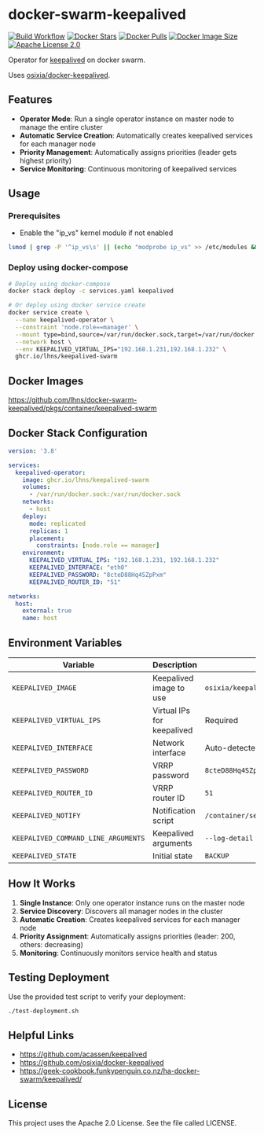 # docker-swarm-keepalived

[![Build Workflow](https://github.com/lhns/docker-swarm-keepalived/workflows/build/badge.svg)](https://github.com/lhns/docker-swarm-keepalived/actions?query=workflow%3Abuild)
[![Docker Stars](https://img.shields.io/docker/stars/lolhens/keepalived-swarm)](https://hub.docker.com/r/lolhens/keepalived-swarm)
[![Docker Pulls](https://img.shields.io/docker/pulls/lolhens/keepalived-swarm)](https://hub.docker.com/r/lolhens/keepalived-swarm)
[![Docker Image Size](https://img.shields.io/docker/image-size/lolhens/keepalived-swarm)](https://hub.docker.com/r/lolhens/keepalived-swarm)
[![Apache License 2.0](https://img.shields.io/github/license/lhns/docker-swarm-keepalived.svg?maxAge=3600)](https://www.apache.org/licenses/LICENSE-2.0)

Operator for [keepalived](https://github.com/acassen/keepalived) on docker swarm.

Uses [osixia/docker-keepalived](https://github.com/osixia/docker-keepalived).

## Features

- **Operator Mode**: Run a single operator instance on master node to manage the entire cluster
- **Automatic Service Creation**: Automatically creates keepalived services for each manager node
- **Priority Management**: Automatically assigns priorities (leader gets highest priority)
- **Service Monitoring**: Continuous monitoring of keepalived services

## Usage

### Prerequisites

- Enable the "ip_vs" kernel module if not enabled
```sh
lsmod | grep -P '^ip_vs\s' || (echo "modprobe ip_vs" >> /etc/modules && modprobe ip_vs)
```

### Deploy using docker-compose

```sh
# Deploy using docker-compose
docker stack deploy -c services.yaml keepalived

# Or deploy using docker service create
docker service create \
  --name keepalived-operator \
  --constraint 'node.role==manager' \
  --mount type=bind,source=/var/run/docker.sock,target=/var/run/docker.sock \
  --network host \
  --env KEEPALIVED_VIRTUAL_IPS="192.168.1.231,192.168.1.232" \
  ghcr.io/lhns/keepalived-swarm
```

## Docker Images

https://github.com/lhns/docker-swarm-keepalived/pkgs/container/keepalived-swarm

## Docker Stack Configuration

```yml
version: '3.8'

services:
  keepalived-operator:
    image: ghcr.io/lhns/keepalived-swarm
    volumes:
      - /var/run/docker.sock:/var/run/docker.sock
    networks:
      - host
    deploy:
      mode: replicated
      replicas: 1
      placement:
        constraints: [node.role == manager]
    environment:
      KEEPALIVED_VIRTUAL_IPS: "192.168.1.231, 192.168.1.232"
      KEEPALIVED_INTERFACE: "eth0"
      KEEPALIVED_PASSWORD: "8cteD88Hq4SZpPxm"
      KEEPALIVED_ROUTER_ID: "51"

networks:
  host:
    external: true
    name: host
```

## Environment Variables

| Variable | Description | Default |
|----------|-------------|---------|
| `KEEPALIVED_IMAGE` | Keepalived image to use | `osixia/keepalived:2.0.20` |
| `KEEPALIVED_VIRTUAL_IPS` | Virtual IPs for keepalived | Required |
| `KEEPALIVED_INTERFACE` | Network interface | Auto-detected |
| `KEEPALIVED_PASSWORD` | VRRP password | `8cteD88Hq4SZpPxm` |
| `KEEPALIVED_ROUTER_ID` | VRRP router ID | `51` |
| `KEEPALIVED_NOTIFY` | Notification script | `/container/service/keepalived/assets/notify.sh` |
| `KEEPALIVED_COMMAND_LINE_ARGUMENTS` | Keepalived arguments | `--log-detail --dump-conf` |
| `KEEPALIVED_STATE` | Initial state | `BACKUP` |

## How It Works

1. **Single Instance**: Only one operator instance runs on the master node
2. **Service Discovery**: Discovers all manager nodes in the cluster
3. **Automatic Creation**: Creates keepalived services for each manager node
4. **Priority Assignment**: Automatically assigns priorities (leader: 200, others: decreasing)
5. **Monitoring**: Continuously monitors service health and status

## Testing Deployment

Use the provided test script to verify your deployment:

```sh
./test-deployment.sh
```

## Helpful Links

- https://github.com/acassen/keepalived
- https://github.com/osixia/docker-keepalived
- https://geek-cookbook.funkypenguin.co.nz/ha-docker-swarm/keepalived/

## License

This project uses the Apache 2.0 License. See the file called LICENSE.

